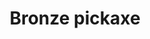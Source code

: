 ---
layout: item
title: Bronze pickaxe
item-id: 1265
datatable: true
id: 1265
name: "Bronze pickaxe"
monsters:
  - id: 290
    name: "Dwarf"
    combat_level: 10
    wiki_url: "https://oldschool.runescape.wiki/w/Dwarf#Level_10"
    drops:
      - quantity: "1"
        rarity: 0.1015625
    image: "https://oldschool.runescape.wiki/images/e/ed/Dwarf.png?c1b42"
  - id: 292
    name: "Dwarf"
    combat_level: 20
    wiki_url: "https://oldschool.runescape.wiki/w/Dwarf#Level_20"
    drops:
      - quantity: "1"
        rarity: 0.1015625
    image: "https://oldschool.runescape.wiki/images/e/ed/Dwarf.png?c1b42"
  - id: 294
    name: "Dwarf"
    combat_level: 11
    wiki_url: "https://oldschool.runescape.wiki/w/Dwarf#Level_11"
    drops:
      - quantity: "1"
        rarity: 0.1015625
    image: "https://oldschool.runescape.wiki/images/e/ed/Dwarf.png?c1b42"
  - id: 1408
    name: "Dwarf"
    combat_level: 7
    wiki_url: "https://oldschool.runescape.wiki/w/Dwarf#Level_7"
    drops:
      - quantity: "1"
        rarity: 0.1015625
    image: "https://oldschool.runescape.wiki/images/e/ed/Dwarf.png?c1b42"
---